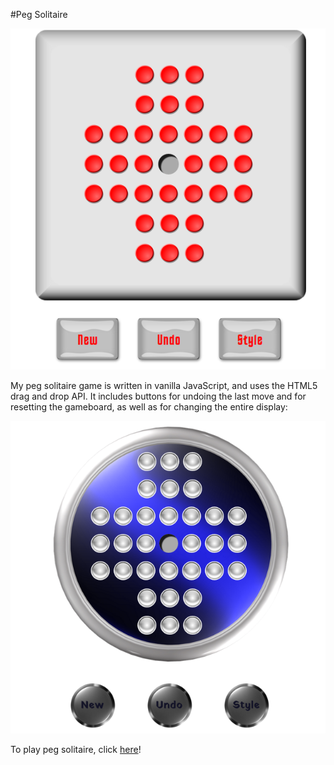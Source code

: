 #Peg Solitaire

<img src="./images/screenshots/ps1.png"></img>

My peg solitaire game is written in vanilla JavaScript, and uses the HTML5 drag and drop API.  It includes buttons for undoing the last move and for resetting the gameboard, as well as for changing the entire display:

<img src="./images/screenshots/ps2.png"></img>

To play peg solitaire, click <a href="https://adrianaalter.github.io/PegSolitaire/">here</a>!
